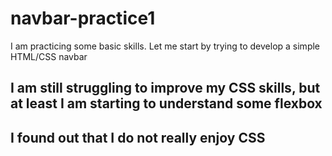 # navbar-practice1
I am practicing some basic skills. Let me start by trying to develop a simple HTML/CSS navbar

## I am still struggling to improve my CSS skills, but at least I am starting to understand some flexbox

## I found out that I do not really enjoy CSS
